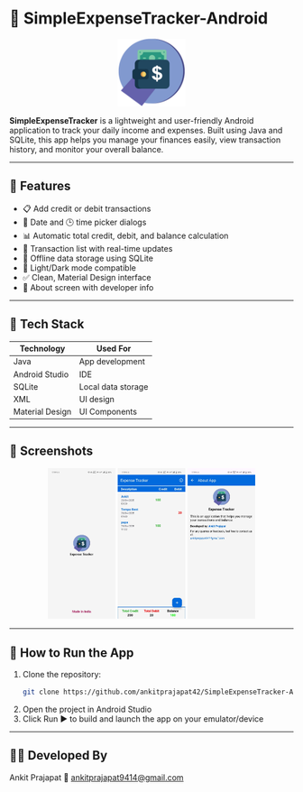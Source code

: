 # 💸 SimpleExpenseTracker-Android

<p align="center">
  <img src="app/src/main/res/drawable/app_logo.png" width="120" alt="App Logo" />
</p>

**SimpleExpenseTracker** is a lightweight and user-friendly Android application to track your daily income and expenses. Built using Java and SQLite, this app helps you manage your finances easily, view transaction history, and monitor your overall balance.

---

## 📱 Features

- 📋 Add credit or debit transactions
- 📆 Date and 🕒 time picker dialogs
- 📊 Automatic total credit, debit, and balance calculation
- 🔄 Transaction list with real-time updates
- 💾 Offline data storage using SQLite
- 🌙 Light/Dark mode compatible
- ✅ Clean, Material Design interface
- 🧾 About screen with developer info

---

## 🧠 Tech Stack

| Technology       | Used For            |
|------------------|---------------------|
| Java             | App development     |
| Android Studio   | IDE                 |
| SQLite           | Local data storage  |
| XML              | UI design           |
| Material Design  | UI Components       |

---
## 📸 Screenshots
<p align="center">
  <img src="app/src/main/res/drawable/splash_screen.jpg" width="120" alt="Splash Screen" />
  <img src="app/src/main/res/drawable/main_screen.jpg" width="120" alt="Home Screen" />
  <img src="app/src/main/res/drawable/about_screen.jpg" width="120" alt="About Screen" />
</p>


---

## 🚀 How to Run the App

1. Clone the repository:
   ```bash
   git clone https://github.com/ankitprajapat42/SimpleExpenseTracker-Android.git

2. Open the project in Android Studio
3. Click Run ▶️ to build and launch the app on your emulator/device

---
## 🧑‍💻 Developed By
Ankit Prajapat
📧 ankitprajapat9414@gmail.com
